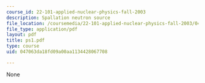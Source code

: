 ```yaml
---
course_id: 22-101-applied-nuclear-physics-fall-2003
description: Spallation neutron source
file_location: /coursemedia/22-101-applied-nuclear-physics-fall-2003/047063da18fd09a00aa1134428067708_ps1.pdf
file_type: application/pdf
layout: pdf
title: ps1.pdf
type: course
uid: 047063da18fd09a00aa1134428067708

---
```

None